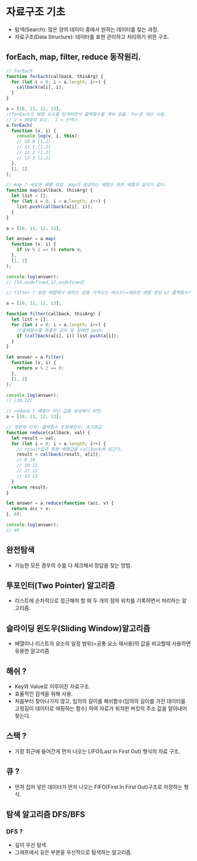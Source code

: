 # 자료구조 기초

- 탐색(Search): 많은 양의 데이터 중에서 원하는 데이터를 찾는 과정.
- 자료구조(Data Structure): 데이터를 표현 관리하고 처리하기 위한 구조.

## forEach, map, filter, reduce 동작원리.

```javascript
// forEach
function forEach(callback, thisArg) {
  for (let i = 0; i < a.length; i++) {
    callback(a[i], i);
  }
}

a = [10, 11, 12, 13];
//forEach가 배열 요소를 탐색하면서 콜백함수를 계속 호출. for문 대산 사용.
// v = 배열의 요소,  i = 인덱스
a.forEach(
  function (v, i) {
    console.log(v, i, this);
    // 10 0 [1,2]
    // 11 1 [1,2]
    // 12 2 [1,2]
    // 13 3 [1,2]
  },
  [1, 2]
);

// map ? 새로운 배열 생성. map이 생성하는 배열은 원본 배열과 길이가 같다.
function map(callback, thisArg) {
  let list = [];
  for (let i = 0; i < a.length; i++) {
    list.push(callback(a[i], i));
  }
}

a = [10, 11, 12, 13];

let answer = a.map(
  function (v, i) {
    if (v % 2 == 0) return v;
  },
  [1, 2]
);

console.log(answer);
// [10,undefined,12,undefined]

// filter ? 원본 배열에서 원하는 값을 가져오는 메소드(=새로운 배열 생성 x) 콜백함수가 참을 리턴했을 때의 요소만 배열을    생성해서 리턴.

a = [10, 11, 12, 13];

function filter(callback, thisArg) {
  let list = [];
  for (let i = 0; i < a.length; i++) {
    //콜백함수를 호출한 값이 참 일때만 push.
    if (callback(a[i], i)) list.push(a[i]);
  }
}

let answer = a.filter(
  function (v, i) {
    return v % 2 == 0;
  },
  [1, 2]
);

console.log(answer);
// [10,12]

// reduce ? 배열이 아닌 값을 생성해서 리턴.
a = [10, 11, 12, 13];

// 첫번재 인자: 콜백함수 두번째인자: 초기화값
function reduce(callback, val) {
  let result = val;
  for (let i = 0; i < a.length; i++) {
    // result값과 원본 배열값을 callback에 넘긴다.
    result = callback(result, a[i]);
    // 0 10
    // 10 11
    // 21 12
    // 33 13
  }
  return result;
}

let answer = a.reduce(function (acc, v) {
  return acc + v;
}, 0);

console.log(answer);
// 46
```

## 완전탐색

- 가능한 모든 경우의 수를 다 체크해서 정답을 찾는 방법.

## 투포인터(Two Pointer) 알고리즘

- 리스트에 순차적으로 접근해야 할 때 두 개의 점의 위치를 기록하면서 처리하는 알고리즘.

## 슬라이딩 윈도우(Sliding Window)알고리즘

- 배열이나 리스트의 요소의 일정 범위(=공통 요소 재사용)의 값을 비교할때 사용하면 유용한 알고리즘

## 해쉬 ?

- Key와 Value로 이루어진 자료구조.
- 효율적인 검색을 위해 사용.
- 처음부터 찾아나가지 않고, 임의의 길이를 해쉬함수(임의의 길이를 가진 데이터를 고정길이 데이터로 매핑하는 함수) 하여 자료가 위치한 버킷의 주소 값을 알아내어 찾는다.

## 스택 ?

- 가장 최근에 들어간게 먼저 나오는 LIFO(Last In First Out) 형식의 자료 구조.

## 큐 ?

- 먼저 집어 넣은 데이터가 먼저 나오는 FIFO(First In First Out)구조로 저장하는 형식.

## 탐색 알고리즘 DFS/BFS

### DFS ?

- 깊이 우선 탐색.
- 그래프에서 깉은 부분을 우선적으로 탐색하는 알고리즘.
